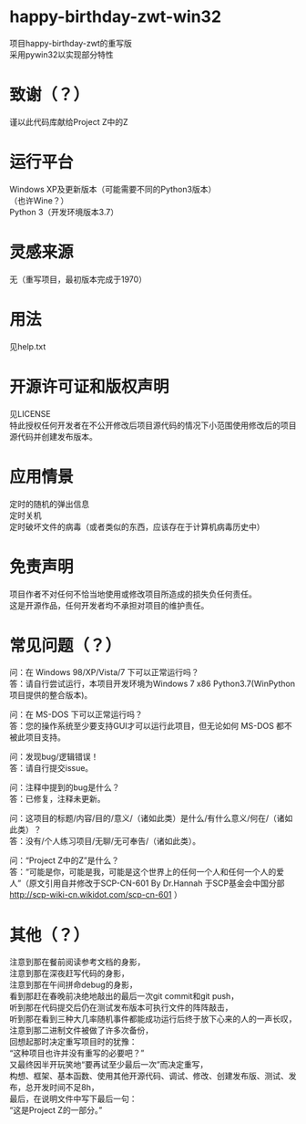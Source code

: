 # happy-birthday-zwt-win32
项目happy-birthday-zwt的重写版  
采用pywin32以实现部分特性  
# 致谢（？）
谨以此代码库献给Project Z中的Z  
# 运行平台
Windows XP及更新版本（可能需要不同的Python3版本）  
（也许Wine？）  
Python 3（开发环境版本3.7）  
# 灵感来源
无（重写项目，最初版本完成于1970）  
# 用法
见help.txt  
# 开源许可证和版权声明
见LICENSE  
特此授权任何开发者在不公开修改后项目源代码的情况下小范围使用修改后的项目源代码并创建发布版本。  
# 应用情景
定时的随机的弹出信息  
定时关机  
定时破坏文件的病毒（或者类似的东西，应该存在于计算机病毒历史中）  
# 免责声明
项目作者不对任何不恰当地使用或修改项目所造成的损失负任何责任。  
这是开源作品，任何开发者均不承担对项目的维护责任。  
# 常见问题（？）
问：在 Windows 98/XP/Vista/7 下可以正常运行吗？  
答：请自行尝试运行，本项目开发环境为Windows 7 x86 Python3.7(WinPython项目提供的整合版本)。  

问：在 MS-DOS 下可以正常运行吗？  
答：您的操作系统至少要支持GUI才可以运行此项目，但无论如何 MS-DOS 都不被此项目支持。  

问：发现bug/逻辑错误！  
答：请自行提交issue。  

问：注释中提到的bug是什么？  
答：已修复，注释未更新。  

问：这项目的标题/内容/目的/意义/（诸如此类）是什么/有什么意义/何在/（诸如此类）？  
答：没有/个人练习项目/无聊/无可奉告/（诸如此类）。  

问：“Project Z中的Z”是什么？  
答：“可能是你，可能是我，可能是这个世界上的任何一个人和任何一个人的爱人”（原文引用自并修改于SCP-CN-601 By Dr.Hannah 于SCP基金会中国分部 http://scp-wiki-cn.wikidot.com/scp-cn-601 ）  
# 其他（？）
  注意到那在餐前阅读参考文档的身影，  
  注意到那在深夜赶写代码的身影，  
  注意到那在午间拼命debug的身影，  
  看到那赶在春晚前决绝地敲出的最后一次git commit和git push，  
  听到那在代码提交后仍在测试发布版本可执行文件的阵阵敲击，  
  听到那在看到三种大几率随机事件都能成功运行后终于放下心来的人的一声长叹，  
  注意到那二进制文件被做了许多次备份，  
  回想起那时决定重写项目时的犹豫：  
  “这种项目也许并没有重写的必要吧？”  
  又最终因半开玩笑地“要再试至少最后一次”而决定重写，  
  构想、框架、基本函数、使用其他开源代码、调试、修改、创建发布版、测试、发布，总开发时间不足8h，  
  最后，在说明文件中写下最后一句：  
  “这是Project Z的一部分。”  
